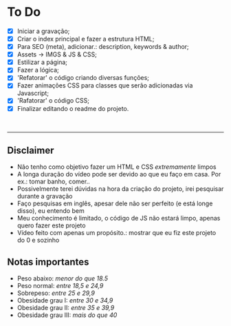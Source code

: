 # To Do   
<!-- TODO -->
- [X] Iniciar a gravação;
- [X] Criar o index principal e fazer a estrutura HTML;
- [X] Para SEO (meta), adicionar.: description, keywords & author;
- [X] Assets -> IMGS & JS & CSS;
- [X] Estilizar a página;
- [X] Fazer a lógica;
- [X] 'Refatorar' o código criando diversas funções;
- [X] Fazer animações CSS para classes que serão adicionadas via Javascript;
- [X] 'Rafatorar' o código CSS;
- [X] Finalizar editando o readme do projeto.

</br>

________________________________________________

## Disclaimer
* Não tenho como objetivo fazer um HTML e CSS _extremamente_ limpos 
* A longa duração do vídeo pode ser devido ao que eu faço em casa. Por ex.: tomar banho, comer..
* Possivelmente terei dúvidas na hora da criação do projeto, irei pesquisar durante a gravação
* Faço pesquisas em inglês, apesar dele não ser perfeito (e está longe disso), eu entendo bem  
* Meu conhecimento é limitado, o código de JS não estará limpo, apenas quero fazer este projeto
* Vídeo feito com apenas um propósito.: mostrar que eu fiz este projeto do 0 e sozinho

## Notas importantes
- Peso abaixo: _menor do que 18.5_
- Peso normal: _entre 18,5 e 24,9_
- Sobrepeso: _entre 25 e 29,9_
- Obesidade grau I: _entre 30 e 34,9_
- Obesidade grau II: _entre 35 e 39,9_
- Obesidade grau III: _mais do que 40_